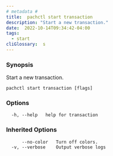 ```yaml
---
# metadata # 
title:  pachctl start transaction
description: "Start a new transaction."
date:  2022-10-14T09:34:42-04:00
tags:
  - start
cliGlossary:  s
---
```


### Synopsis

Start a new transaction.

```
pachctl start transaction [flags]
```

### Options

```
  -h, --help   help for transaction
```

### Inherited Options

```
      --no-color   Turn off colors.
  -v, --verbose    Output verbose logs
```

